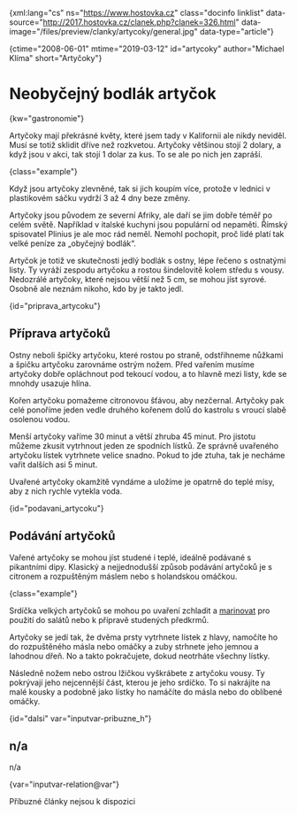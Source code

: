 
{xml:lang="cs" ns="https://www.hostovka.cz" class="docinfo linklist" data-source="http://2017.hostovka.cz/clanek.php?clanek=326.html" data-image="/files/preview/clanky/artycoky/general.jpg" data-type="article"}

{ctime="2008-06-01" mtime="2019-03-12" id="artycoky" author="Michael Klíma" short="Artyčoky"}

# Neobyčejný bodlák artyčok

<!-- generated attribute kw by user_updatekw.sh on 2020-07-05, do not edit -->

{kw="gastronomie"}

Artyčoky mají překrásné květy, které jsem tady v Kalifornii ale nikdy neviděl. Musí se totiž sklidit dříve než rozkvetou. Artyčoky většinou stojí 2 dolary, a když jsou v akci, tak stojí 1 dolar za kus. To se ale po nich jen zapráší.

{class="example"}

Když jsou artyčoky zlevněné, tak si jich koupím více, protože v lednici v plastikovém sáčku vydrží 3 až 4 dny beze změny.

Artyčoky jsou původem ze severní Afriky, ale daří se jim dobře téměř po celém světě. Například v italské kuchyni jsou populární od nepaměti. Římský spisovatel Plinius je ale moc rád neměl. Nemohl pochopit, proč lidé platí tak velké peníze za „obyčejný bodlák“.

Artyčok je totiž ve skutečnosti jedlý bodlák s ostny, lépe řečeno s ostnatými listy. Ty vyráží zespodu artyčoku a rostou šindelovitě kolem středu s vousy. Nedozrálé artyčoky, které nejsou větší než 5 cm, se mohou jíst syrové. Osobně ale neznám nikoho, kdo by je takto jedl.

{id="priprava_artycoku"}

## Příprava artyčoků

Ostny neboli špičky artyčoku, které rostou po straně, odstřihneme nůžkami a špičku artyčoku zarovnáme ostrým nožem. Před vařením musíme artyčoky dobře opláchnout pod tekoucí vodou, a to hlavně mezi listy, kde se mnohdy usazuje hlína.

Kořen artyčoku pomažeme citronovou šťávou, aby nezčernal. Artyčoky pak celé ponoříme jeden vedle druhého kořenem dolů do kastrolu s vroucí slabě osolenou vodou.

Menší artyčoky vaříme 30 minut a větší zhruba 45 minut. Pro jistotu můžeme zkusit vytrhnout jeden ze spodních lístků. Ze správně uvařeného artyčoku lístek vytrhnete velice snadno. Pokud to jde ztuha, tak je necháme vařit dalších asi 5 minut.

Uvařené artyčoky okamžitě vyndáme a uložíme je opatrně do teplé mísy, aby z nich rychle vytekla voda.

{id="podavani_artycoku"}

## Podávání artyčoků

Vařené artyčoky se mohou jíst studené i teplé, ideálně podávané s pikantními dipy. Klasický a nejjednodušší způsob podávání artyčoků je s citronem a rozpuštěným máslem nebo s holandskou omáčkou.

{class="example"}

Srdíčka velkých artyčoků se mohou po uvaření zchladit a [marinovat][1] pro použití do salátů nebo k přípravě studených předkrmů.

Artyčoky se jedí tak, že dvěma prsty vytrhnete lístek z hlavy, namočíte ho do rozpuštěného másla nebo omáčky a zuby strhnete jeho jemnou a lahodnou dřeň. No a takto pokračujete, dokud neotrháte všechny lístky.

Následně nožem nebo ostrou lžičkou vyškrábete z artyčoku vousy. Ty pokrývají jeho nejcennější část, kterou je jeho srdíčko. To si nakrájíte na malé kousky a podobně jako lístky ho namáčíte do másla nebo do oblíbené omáčky.

{id="dalsi" var="inputvar-pribuzne_h"}

## n/a

n/a

{var="inputvar-relation@var"}

Příbuzné články nejsou k dispozici

 [1]: /duseni#marinada

